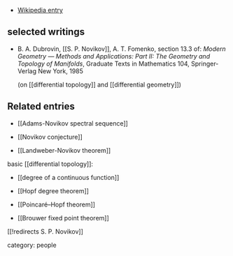 
* <a href="https://en.wikipedia.org/wiki/Sergei_Novikov_(mathematician)">Wikipedia entry</a>

## selected writings

* B. A. Dubrovin, [[S. P. Novikov]], A. T. Fomenko, section 13.3 of: _Modern Geometry — Methods and Applications: Part II: The Geometry and Topology of Manifolds_, Graduate Texts in Mathematics 104, Springer-Verlag New York, 1985

  (on [[differential topology]] and [[differential geometry]])

## Related entries

* [[Adams-Novikov spectral sequence]]

* [[Novikov conjecture]]

* [[Landweber-Novikov theorem]]

basic [[differential topology]]:

* [[degree of a continuous function]]

* [[Hopf degree theorem]]

* [[Poincaré–Hopf theorem]]

* [[Brouwer fixed point theorem]]

[[!redirects S. P. Novikov]]

category: people


